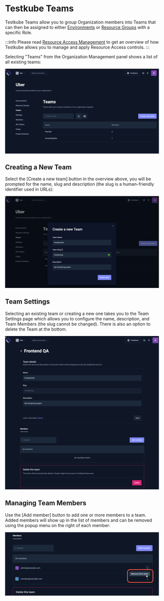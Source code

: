 # Testkube Teams

Testkube Teams allow you to group Organization members into Teams that can then be assigned to either
[Environments](/testkube-pro/articles/environment-management#environment-members) or [Resource Groups](/articles/resource-groups) with a specific Role.

:::info
Please read [Resource Access Management](/articles/resource-access-management) to get an overview of how Testkube
allows you to manage and apply Resource Access controls.
:::

Selecting "Teams" from the Organization Management panel shows a list of all existing teams:

![Teams Overview](../img/teams-overview.png)

## Creating a New Team

Select the [Create a new team] button in the overview above, you will be prompted for the name, slug and description
(the slug is a human-friendly identifier used in URLs):

![Create Team](images/create-team.png)

## Team Settings

Selecting an existing team or creating a new one takes you to the Team Settings page which allows you to configure
the name, description, and Team Members (the slug cannot be changed). There is also an option to delete the Team at 
the bottom.

![Team Details](images/team-details.png)

## Managing Team Members

Use the [Add member] button to add one or more members to a team. Added members will show up in the list of
members and can be removed using the popup menu on the right of each member:

![Team Members](images/team-members.png)
